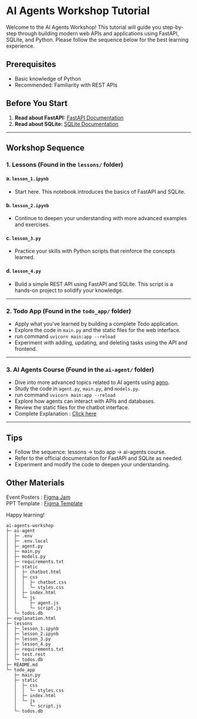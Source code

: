 # AI Agents Workshop Tutorial

Welcome to the AI Agents Workshop! This tutorial will guide you step-by-step through building modern web APIs and applications using FastAPI, SQLite, and Python. Please follow the sequence below for the best learning experience.

## Prerequisites
- Basic knowledge of Python
- Recommended: Familiarity with REST APIs

## Before You Start
1. **Read about FastAPI:** [FastAPI Documentation](https://fastapi.tiangolo.com/)
2. **Read about SQLite:** [SQLite Documentation](https://sqlite.org/index.html)

---

## Workshop Sequence

### 1. Lessons (Found in the `lessons/` folder)

#### a. `lesson_1.ipynb`
- Start here. This notebook introduces the basics of FastAPI and SQLite.

#### b. `lesson_2.ipynb`
- Continue to deepen your understanding with more advanced examples and exercises.

#### c. `lesson_3.py`
- Practice your skills with Python scripts that reinforce the concepts learned.

#### d. `lesson_4.py`
- Build a simple REST API using FastAPI and SQLite. This script is a hands-on project to solidify your knowledge.

---

### 2. Todo App (Found in the `todo_app/` folder)
- Apply what you've learned by building a complete Todo application.
- Explore the code in `main.py` and the static files for the web interface.
- run command `uvicorn main:app --reload`
- Experiment with adding, updating, and deleting tasks using the API and frontend.

---

### 3. AI Agents Course (Found in the `ai-agent/` folder)
- Dive into more advanced topics related to AI agents using [agno](https://docs.agno.com/introduction).
- Study the code in `agent.py`, `main.py`, and `models.py`.
- run command `uvicorn main:app --reload`
- Explore how agents can interact with APIs and databases.
- Review the static files for the chatbot interface.
- Complete Explanation : [Click here](https://mc095.github.io/jsonparser/ai-agent.html)

---

## Tips
- Follow the sequence: lessons → todo app → ai-agents course.
- Refer to the official documentation for FastAPI and SQLite as needed.
- Experiment and modify the code to deepen your understanding.

## Other Materials
Event Posters : [Figma Jam](https://www.figma.com/design/iaCwDSRahM91AdDk6XQM3S/AI-Agents-Workshop---Posters?node-id=0-1&t=S0WHc3obLvIbB3du-1)  
PPT Template : [Figma Template](https://www.figma.com/files/team/1384737198592189263/resources/community/file/1442259144477132246?fuid=1384737196354114254)

Happy learning!

```
ai-agents-workshop
├─ ai-agent
│  ├─ .env
│  ├─ .env.local
│  ├─ agent.py
│  ├─ main.py
│  ├─ models.py
│  ├─ requirements.txt
│  ├─ static
│  │  ├─ chatbot.html
│  │  ├─ css
│  │  │  ├─ chatbot.css
│  │  │  └─ styles.css
│  │  ├─ index.html
│  │  └─ js
│  │     ├─ agent.js
│  │     └─ script.js
│  └─ todos.db
├─ explanation.html
├─ lessons
│  ├─ lesson_1.ipynb
│  ├─ lesson_2.ipynb
│  ├─ lesson_3.py
│  ├─ lesson_4.py
│  ├─ requirements.txt
│  ├─ test.rest
│  └─ todos.db
├─ README.md
└─ todo_app
   ├─ main.py
   ├─ static
   │  ├─ css
   │  │  └─ styles.css
   │  ├─ index.html
   │  └─ js
   │     └─ script.js
   └─ todos.db

```